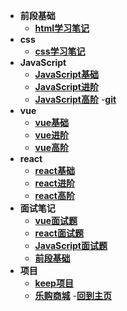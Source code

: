 - **前段基础**
  - [**html学习笔记**](./html/html.md)
- **css**
  - [**css学习笔记**](https://www.bilibili.com/)
- **JavaScript**
  - [**JavaScript基础**](./javascript/javascript基础.md)
  - [**JavaScript进阶**](https://mvnrepository.com/)
  - [**JavaScript高阶**](https://mvnrepository.com/)
-[**git**](git笔记.md)
- **vue**
  - [**vue基础**](https://hub.docker.com/)
  - [**vue进阶**](https://mvnrepository.com/)
  - [**vue高阶**](https://mvnrepository.com/)
- **react**
  - [**react基础**](https://hub.docker.com/)
  - [**react进阶**](https://mvnrepository.com/)
  - [**react高阶**](https://mvnrepository.com/)
- **面试笔记**
    - [**vue面试题**](./面试题/vue面试.md)
    - [**react面试题**](./面试题/react面试.md)
    - [**JavaScript面试题**](./面试题/javascript面试.md)
    - [**前段基础**](./面试题/前段基础面试.md)
- **项目**
  - [**keep项目**]()
  - [**乐购商城**]()
-[**回到主页**](http://localhost:3000)

